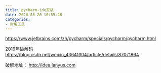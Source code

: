 ```yaml
---
title: pycharm-ide安装
date: 2020-05-26 10:55:48
categories:
- 常用工具
---
```

https://www.jetbrains.com/zh/pycharm/specials/pycharm/pycharm.html

2019年破解码
https://blog.csdn.net/weixin_43641304/article/details/87071864

破解地址：
http://idea.lanyus.com
